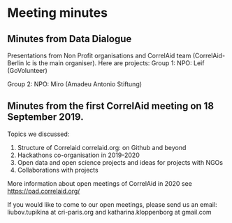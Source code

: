 # Meeting minutes

## Minutes from Data Dialogue 

Presentations from Non Profit organisations and CorrelAid team (CorrelAid-Berlin lc is the main organiser).
Here are projects:
Group 1:
    NPO: Leif (GoVolunteer)

Group 2:
    NPO: Miro (Amadeu Antonio Stiftung)

## Minutes from the first CorrelAid meeting on 18 September 2019.

Topics we discussed:
1. Structure of Correlaid correlaid.org: on Github and beyond
2. Hackathons co-organisation in 2019-2020
3. Open data and open science projects and ideas for projects with NGOs
4. Collaborations with projects 

More information about open meetings of CorrelAid in 2020 see https://pad.correlaid.org/

If you would like to come to our open meetings, please send us an email: liubov.tupikina at cri-paris.org and  katharina.kloppenborg at gmail.com
